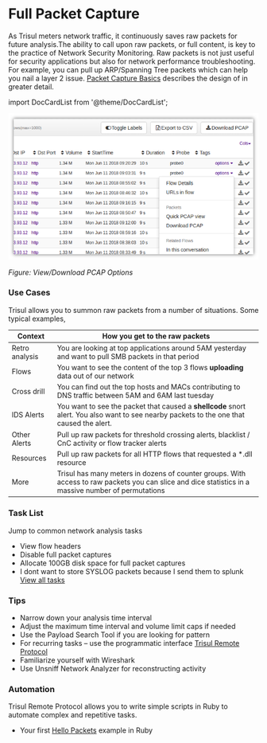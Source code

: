 # Full Packet Capture

As Trisul meters network traffic, it continuously saves raw packets for 
future analysis.The ability to call upon raw packets, or full content, 
is key to the practice of Network Security Monitoring. Raw packets is 
not just useful for security applications but also for network 
performance troubleshooting. For example, you can pull up ARP/Spanning Tree packets which can help you nail a layer 2 issue. [Packet Capture Basics](/docs/ug/caps/fullcontent) describes the design of in greater detail.

import DocCardList from '@theme/DocCardList';

<DocCardList />

![](images/pcapmenu.png)

*Figure: View/Download PCAP Options*

### Use Cases

Trisul allows you to summon raw packets from a number of situations. Some typical examples,

| Context        | How you get to the raw packets                                                                                                                       |
| -------------- | ---------------------------------------------------------------------------------------------------------------------------------------------------- |
| Retro analysis | You are looking at top applications around 5AM yesterday and want to pull SMB packets in that period                                                 |
| Flows          | You want to see the content of the top 3 flows **uploading** data out of our network                                                                 |
| Cross drill    | You can find out the top hosts and MACs contributing to DNS traffic between 5AM and 6AM last tuesday                                                 |
| IDS Alerts     | You want to see the packet that caused a **shellcode** snort alert. You also want to see nearby packets to the one that caused the alert.            |
| Other Alerts   | Pull up raw packets for threshold crossing alerts, blacklist / CnC activity or flow tracker alerts                                                   |
| Resources      | Pull up raw packets for all HTTP flows that requested a *.dll resource                                                                               |
| More           | Trisul has many meters in dozens of counter groups. With access to raw packets you can slice and dice statistics in a massive number of permutations |

### Task List

Jump to common network analysis tasks

- View flow headers
- Disable full packet captures
- Allocate 100GB disk space for full packet captures
- I dont want to store SYSLOG packets because I send them to splunk  
  [View all tasks](/docs/ug/caps/tasks)

### Tips

- Narrow down your analysis time interval
- Adjust the maximum time interval and volume limit caps if needed
- Use the Payload Search Tool if you are looking for pattern
- For recurring tasks – use the programmatic interface [Trisul Remote Protocol](/docs/trp/)
- Familiarize yourself with Wireshark
- Use Unsniff Network Analyzer for reconstructing activity

### Automation

Trisul Remote Protocol allows you to write simple scripts in Ruby to automate complex and repetitive tasks.

- Your first [Hello Packets](/docs/trp/trpgemsteps) example in Ruby
